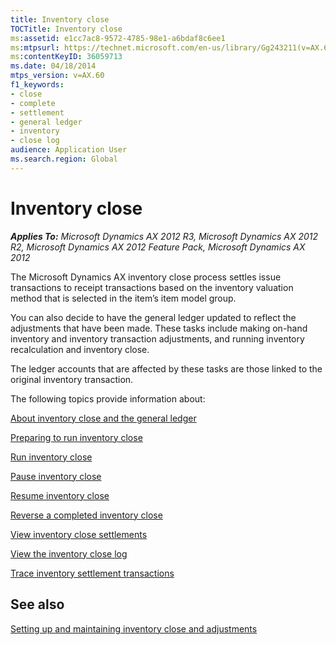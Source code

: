 ```yaml
---
title: Inventory close
TOCTitle: Inventory close
ms:assetid: e1cc7ac8-9572-4785-98e1-a6bdaf8c6ee1
ms:mtpsurl: https://technet.microsoft.com/en-us/library/Gg243211(v=AX.60)
ms:contentKeyID: 36059713
ms.date: 04/18/2014
mtps_version: v=AX.60
f1_keywords:
- close
- complete
- settlement
- general ledger
- inventory
- close log
audience: Application User
ms.search.region: Global
---
```


# Inventory close 


_**Applies To:** Microsoft Dynamics AX 2012 R3, Microsoft Dynamics AX 2012 R2, Microsoft Dynamics AX 2012 Feature Pack, Microsoft Dynamics AX 2012_

The Microsoft Dynamics AX inventory close process settles issue transactions to receipt transactions based on the inventory valuation method that is selected in the item’s item model group.

You can also decide to have the general ledger updated to reflect the adjustments that have been made. These tasks include making on-hand inventory and inventory transaction adjustments, and running inventory recalculation and inventory close.

The ledger accounts that are affected by these tasks are those linked to the original inventory transaction.

The following topics provide information about:

[About inventory close and the general ledger](about-inventory-close-and-the-general-ledger.md)

[Preparing to run inventory close](preparing-to-run-inventory-close.md)

[Run inventory close](run-inventory-close.md)

[Pause inventory close](pause-inventory-close.md)

[Resume inventory close](resume-inventory-close.md)

[Reverse a completed inventory close](reverse-a-completed-inventory-close.md)

[View inventory close settlements](view-inventory-close-settlements.md)

[View the inventory close log](view-the-inventory-close-log.md)

[Trace inventory settlement transactions](trace-inventory-settlement-transactions.md)

## See also

[Setting up and maintaining inventory close and adjustments](setting-up-and-maintaining-inventory-close-and-adjustments.md)

  


